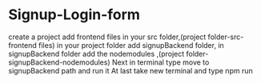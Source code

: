 # Signup-Login-form
create a project add frontend files in your src folder,(project folder-src-frontend files)
in your project folder add signupBackend folder,
in signupBackend folder add the nodemodules ,(project folder-signupBackend-nodemodules)
Next in terminal type move to signupBackend path and run it
At last take new terminal  and type npm run 
